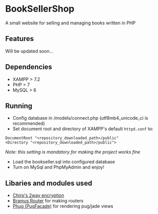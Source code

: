 # BookSellerShop
A small website for selling and managing books written in PHP

## Features
Will be updated soon...

## Dependencies
+ XAMPP > 7.2
+ PHP > 7
+ MySQL > 6

## Running
+ Config database in /models/connect.php (utf8mb4_unicode_ci is recommended)
+ Set document root and directory of XAMPP's default `httpd.conf` to:
```
DocumentRoot "<repository_downloaded_path>/public"
<Directory "<repository_downloaded_path>/public">
```
*Note: this setting is mandatory for making the project works fine*
+ Load the bookseller.sql into configured database
+ Turn on MySql and PhpMyAdmin and enjoy!

## Libaries and modules used
  - [Chirp's 2way encryption](https://www.the-art-of-web.com/php/two-way-encryption/)
  - [Bramus Router](https://github.com/bramus/router/) for making routers
  - [Phug (PugFacade)](https://phug-lang.com/) for rendering pug/jade views
